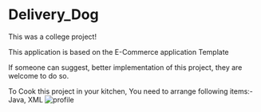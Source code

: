 # Delivery_Dog
This was a college project!

This application is based on the E-Commerce application Template

If someone can suggest, better implementation of this project, they are welcome to do so.

To Cook this project in your kitchen, You need to arrange following items:- Java, XML
![profile](https://user-images.githubusercontent.com/111943013/188626597-2d51e436-3643-4732-84a1-1aa76c61b544.jpg)
